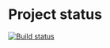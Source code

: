 # Project status
[![Build status](https://ci.appveyor.com/api/projects/status/083q6bobbo9yi2ky?svg=true)](https://ci.appveyor.com/project/VladimsKov/ajs-tests-4-1)